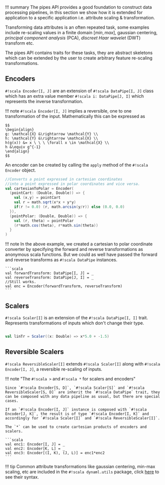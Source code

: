 !!! summary
    The pipes API provides a good foundation to construct data processing pipelines, in this section we show how it is extended for application to a specific application i.e. attribute scaling & transformation.  

Transforming data attributes is an often repeated task, some examples include re-scaling values in a finite domain $[min, max]$, gaussian centering, _principal component analysis_ (PCA), _discreet Haar wavelet_ (DWT) transform etc.

The pipes API contains traits for these tasks, they are abstract skeletons which can be extended by the user to create arbitrary feature re-scaling transformations.

## Encoders

`#!scala Encoder[I, J]` are an extension of `#!scala DataPipe[I, J]` class which has an extra value member `#!scala i: DataPipe[J, I]` which represents the inverse transformation.

!!! note
    `#!scala Encoder[I, J]` implies a reversible, one to one transformation of the input. Mathematically this can be expressed as

    $$
    \begin{align}
    g: \mathcal{X} &\rightarrow \mathcal{Y} \\
    h: \mathcal{Y} &\rightarrow \mathcal{X} \\
    h(g(x)) &= x \ \ \ \forall x \in \mathcal{X} \\
    h &\equiv g^{-1}
    \end{align}
    $$

An encoder can be created by calling the `apply` method of the `#!scala Encoder` object.

```scala
//Converts a point expressed in cartesian coordinates
//into a point expressed in polar coordinates and vice versa.
val cartesianToPolar = Encoder(
  (pointCart: (Double, Double)) => {
    val (x,y) = pointCart
    val r = math.sqrt(x*x + y*y)
    if(r != 0.0) (r, math.arcsin(y/r)) else (0.0, 0.0)
  }),
  (pointPolar: (Double, Double)) => {
    val (r, theta) = pointPolar
    (r*math.cos(theta), r*math.sin(theta))
  }
)

```

!!! note
    In the above example, we created a cartesian to polar coordinate converter by specifying the forward and reverse transformations as anonymous scala functions. But we could as well have passed the forward and reverse transforms as `#!scala DataPipe` instances.

    ```scala
    val forwardTransform: DataPipe[I, J] = _
    val reverseTransform: DataPipe[J, I] = _
    //Still works.
    val enc = Encoder(forwardTransform, reverseTransform)
    ```

## Scalers

`#!scala Scaler[I]` is an extension of the `#!scala DataPipe[I, I]` trait. Represents transformations of inputs which don't change their type.

```scala

val linTr = Scaler((x: Double) => x*5.0 + -1.5)

```

## Reversible Scalers

`#!scala ReversibleScaler[I]` extends `#!scala Scaler[I]` along with `#!scala Encoder[I, J]`, a reversible re-scaling of inputs.

!!! note "The `#!scala >` and `#!scala *` for scalers and encoders"

    Since `#!scala Encoder[S, D]`, `#!scala Scaler[S]` and `#!scala ReversibleScaler[S, D]` are inherit the `#!scala DataPipe` trait, they can be composed with any data pipeline as usual, but there are special cases.

    If an `#!scala Encoder[I, J]` instance is composed with `#!scala Encoder[J, K]`, the result is of type `#!scala Encoder[I, K]` and accordingly for `#!scala Scaler[I]` and `#!scala ReversibleScaler[I]`.

    The `*` can be used to create cartesian products of encoders and scalers.

    ```scala
    val enc1: Encoder[I, J] = _
    val enc2: Encoder[K, L] = _
    val enc3: Encoder[(I, K), (J, L)] = enc1*enc2
    ```





!!! tip
    Common attribute transformations like gaussian centering, min-max scaling, etc are included in the `#!scala dynaml.utils` package, click [here](/utils/scalers.md) to see their syntax.
